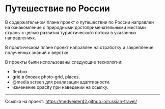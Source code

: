 # Путешествие по России
В содержательном плане проект о путешествии по России направлен на ознакомление с природными достопримечательными местами страны с целью развития туристического потока в указанных направлениях.

В практическом плане проект направлен на отработку и закрепление полученных знаний о верстке.

В проекты были использованы следующие технологии:
+ fleхbox.
+ grid в блоках photo-grid, places.
+ @media screen для реализации адаптивности.
+ изменение opacity при наведении на ссылку.

****

Ссылка на проект: https://medveider42.github.io/russian-travel/